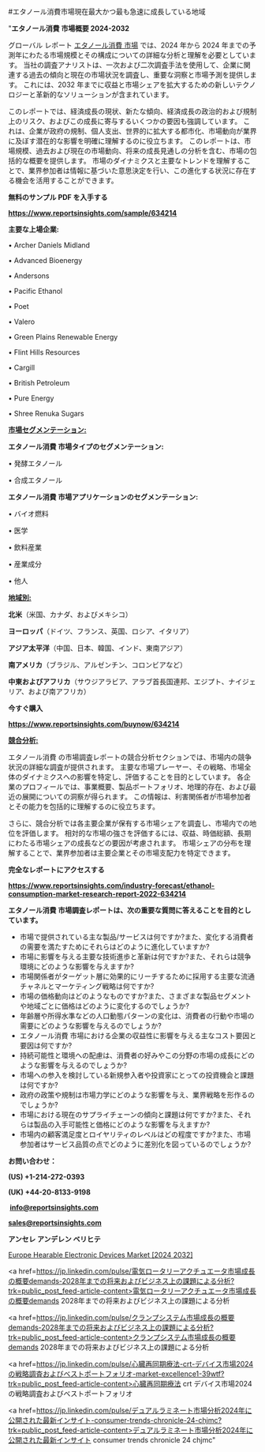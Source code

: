#エタノール消費市場現在最大かつ最も急速に成長している地域

"<strong>エタノール消費 市場概要 2024-2032</strong>

グローバル レポート <a href=https://www.reportsinsights.com/sample/634214>エタノール消費 市場</a> では、2024 年から 2024 年までの予測年にわたる市場規模とその構成についての詳細な分析と理解を必要としています。 当社の調査アナリストは、一次および二次調査手法を使用して、企業に関連する過去の傾向と現在の市場状況を調査し、重要な洞察と市場予測を提供します。 これには、2032 年までに収益と市場シェアを拡大​​するための新しいテクノロジーと革新的なソリューションが含まれています。

このレポートでは、経済成長の現状、新たな傾向、経済成長の政治的および規制上のリスク、およびこの成長に寄与するいくつかの要因も強調しています。 これは、企業が政府の規制、個人支出、世界的に拡大する都市化、市場動向が業界に及ぼす潜在的な影響を明確に理解するのに役立ちます。 このレポートは、市場規模、過去および現在の市場動向、将来の成長見通しの分析を含む、市場の包括的な概要を提供します。 市場のダイナミクスと主要なトレンドを理解することで、業界参加者は情報に基づいた意思決定を行い、この進化する状況に存在する機会を活用することができます。

<strong><b>無料のサンプル PDF を入手する</b></strong>

<a href=https://www.reportsinsights.com/sample/634214><strong><u>https://www.reportsinsights.com/sample/634214</u></strong></a>

<strong>主要な上場企業:</strong>

• Archer Daniels Midland

• Advanced Bioenergy

• Andersons

• Pacific Ethanol

• Poet

• Valero

• Green Plains Renewable Energy

• Flint Hills Resources

• Cargill

• British Petroleum

• Pure Energy

• Shree Renuka Sugars

<strong><u>市場セグメンテーション</u></strong><strong><u>:</u></strong>

<strong>エタノール消費 市場タイプのセグメンテーション:</strong>

• 発酵エタノール

• 合成エタノール

<strong>エタノール消費 市場アプリケーションのセグメンテーション:</strong>

• バイオ燃料

• 医学

• 飲料産業

• 産業成分

• 他人

<strong><u>地域別</u></strong><strong><u>:</u></strong>

<strong>北米</strong>（米国、カナダ、およびメキシコ）

<strong>ヨーロッパ</strong>（ドイツ、フランス、英国、ロシア、イタリア）

<strong>アジア太平洋</strong>（中国、日本、韓国、インド、東南アジア）

<strong>南アメリカ</strong>（ブラジル、アルゼンチン、コロンビアなど）

<strong>中東およびアフリカ</strong>（サウジアラビア、アラブ首長国連邦、エジプト、ナイジェリア、および南アフリカ）

<strong>今すぐ購入</strong>

<a href=https://www.reportsinsights.com/buynow/634214><strong><u>https://www.reportsinsights.com/buynow/634214</u></strong></a>

<strong><u>競合分析:</u></strong>

エタノール消費 の市場調査レポートの競合分析セクションでは、市場内の競争状況の詳細な調査が提供されます。 主要な市場プレーヤー、その戦略、市場全体のダイナミクスへの影響を特定し、評価することを目的としています。 各企業のプロフィールでは、事業概要、製品ポートフォリオ、地理的存在、および最近の展開についての洞察が得られます。 この情報は、利害関係者が市場参加者とその能力を包括的に理解するのに役立ちます。

さらに、競合分析では各主要企業が保有する市場シェアを調査し、市場内での地位を評価します。 相対的な市場の強さを評価するには、収益、時価総額、長期にわたる市場シェアの成長などの要因が考慮されます。 市場シェアの分布を理解することで、業界参加者は主要企業とその市場支配力を特定できます。

<strong>完全なレポートにアクセスする</strong>

<a href=https://www.reportsinsights.com/industry-forecast/ethanol-consumption-market-research-report-2022-634214><strong><u><b>https://www.reportsinsights.com/industry-forecast/ethanol-consumption-market-research-report-2022-634214</b></u></strong></a>

<strong><b>エタノール消費 市場調査レポートは、次の重要な質問に答えることを目的としています。</b></strong>
<ul>
  <li>市場で提供されている主な製品/サービスは何ですか?また、変化する消費者の需要を満たすためにそれらはどのように進化していますか?</li>
  <li>市場に影響を与える主要な技術進歩と革新は何ですか?また、それらは競争環境にどのような影響を与えますか?</li>
  <li>市場関係者がターゲット層に効果的にリーチするために採用する主要な流通チャネルとマーケティング戦略は何ですか?</li>
  <li>市場の価格動向はどのようなものですか?また、さまざまな製品セグメントや地域ごとに価格はどのように変化するのでしょうか?</li>
  <li>年齢層や所得水準などの人口動態パターンの変化は、消費者の行動や市場の需要にどのような影響を与えるのでしょうか?</li>
  <li>エタノール消費 市場における企業の収益性に影響を与える主なコスト要因と要因は何ですか?</li>
  <li>持続可能性と環境への配慮は、消費者の好みやこの分野の市場の成長にどのような影響を与えるのでしょうか?</li>
  <li>市場への参入を検討している新規参入者や投資家にとっての投資機会と課題は何ですか?</li>
  <li>政府の政策や規制は市場力学にどのような影響を与え、業界戦略を形作るのでしょうか?</li>
  <li>市場における現在のサプライチェーンの傾向と課題は何ですか?また、それらは製品の入手可能性と価格にどのような影響を与えますか?</li>
  <li>市場内の顧客満足度とロイヤリティのレベルはどの程度ですか?また、市場参加者はサービス品質の点でどのように差別化を図っているのでしょうか?</li>
</ul>
<strong>お問い合わせ：</strong>

<strong>(US) +1-214-272-0393</strong>

<strong>(UK) +44-20-8133-9198</strong>

<strong> </strong><a href=info@reportsinsights.com><strong><u>info@reportsinsights.com</u></strong></a>

<a href=sales@reportsinsights.com><strong><u>sales@reportsinsights.com</u></strong></a>

<strong>アンセレ アンデレン ベリヒテ</strong>

<a href=https://www.linkedin.com/pulse/europe-hearable-electronic-devices-market-uk1df/>Europe Hearable Electronic Devices Market [2024 2032]</a>

<a href=https://jp.linkedin.com/pulse/電気ロータリーアクチュエータ市場成長の概要demands-2028年までの将来およびビジネス上の課題による分析?trk=public_post_feed-article-content>電気ロータリーアクチュエータ市場成長の概要demands 2028年までの将来およびビジネス上の課題による分析</a>

<a href=https://jp.linkedin.com/pulse/クランプシステム市場成長の概要demands-2028年までの将来およびビジネス上の課題による分析?trk=public_post_feed-article-content>クランプシステム市場成長の概要demands 2028年までの将来およびビジネス上の課題による分析</a>

<a href=https://jp.linkedin.com/pulse/心臓再同期療法-crt-デバイス市場2024の戦略調査およびベストポートフォリオ-market-excellence1-39wtf?trk=public_post_feed-article-content>心臓再同期療法 crt デバイス市場2024の戦略調査およびベストポートフォリオ</a>

<a href=https://jp.linkedin.com/pulse/デュアルラミネート市場分析2024年に公開された最新インサイト-consumer-trends-chronicle-24-chjmc?trk=public_post_feed-article-content>デュアルラミネート市場分析2024年に公開された最新インサイト consumer trends chronicle 24 chjmc</a>"

